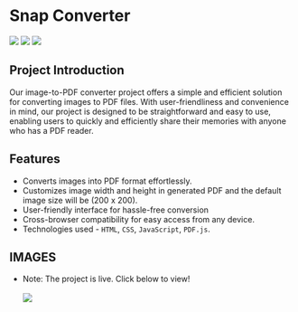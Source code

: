 # Snap Converter

![](https://img.shields.io/badge/%20-HTML%205-orange)
![](https://img.shields.io/badge/%20-CSS%203-blue)
![](https://img.shields.io/badge/%20-JavaScript-yellow)

## Project Introduction

<p>
Our image-to-PDF converter project offers a simple and efficient solution for converting images to PDF files. With user-friendliness and convenience in mind, our project is designed to be straightforward and easy to use, enabling users to quickly and efficiently share their memories with anyone who has a PDF reader.
</p>

## Features

-   Converts images into PDF format effortlessly.
-   Customizes image width and height in generated PDF and the default image size will be (200 x 200).
-   User-friendly interface for hassle-free conversion
-   Cross-browser compatibility for easy access from any device.
-   Technologies used - `HTML`, `CSS`, `JavaScript`, `PDF.js`.

## IMAGES

-   Note: The project is live. Click below to view!<br /><br />
    <a href="https://akhilmaithani.github.io/Snap-Converter/" target="_blank"><img src="https://img.shields.io/badge/open%20now-Project%20Live%20Link-blue"></a>
